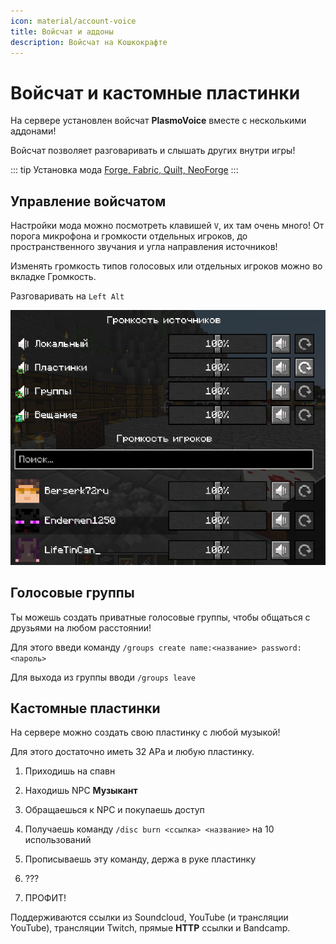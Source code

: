 ```yaml
---
icon: material/account-voice
title: Войсчат и аддоны
description: Войсчат на Кошкокрафте
---
```


# Войсчат и кастомные пластинки

На сервере установлен войсчат **PlasmoVoice** вместе с несколькими аддонами!

Войсчат позволяет разговаривать и слышать других внутри игры!

::: tip Установка мода
[Forge, Fabric, Quilt, NeoForge](https://modrinth.com/plugin/plasmo-voice/versions?l=forge&l=fabric&g=1.21.1)
:::

## Управление войсчатом

Настройки мода можно посмотреть клавишей `V`, их там очень много! От порога микрофона и громкости отдельных игроков, до пространственного звучания и угла направления источников!

Изменять громкость типов голосовых или отдельных игроков можно во вкладке Громкость.

Разговаривать на `Left Alt`

![Настройки PlasmoVoice](/assets/gameplay/unique/voicechat/settings.png)

## Голосовые группы

Ты можешь создать приватные голосовые группы, чтобы общаться с друзьями на любом расстоянии!

Для этого введи команду `/groups create name:<название> password:<пароль>`

Для выхода из группы вводи `/groups leave`

## Кастомные пластинки
На сервере можно создать свою пластинку с любой музыкой!

Для этого достаточно иметь 32 АРа и любую пластинку.

1. Приходишь на спавн

2. Находишь NPC **Музыкант**

3. Обращаешься к NPC и покупаешь доступ

4. Получаешь команду `/disc burn <ссылка> <название>` на 10 использований

5. Прописываешь эту команду, держа в руке пластинку

6. ???

7. ПРОФИТ!

Поддерживаются ссылки из Soundcloud, YouTube (и трансляции YouTube), трансляции Twitch, прямые **HTTP** ссылки и Bandcamp.